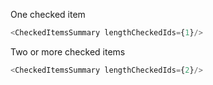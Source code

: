 One checked item
```js padded
<CheckedItemsSummary lengthCheckedIds={1}/>
```
Two or more checked items
```js padded
<CheckedItemsSummary lengthCheckedIds={2}/>
```